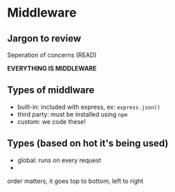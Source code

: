 # Middleware

## Jargon to review

Seperation of concerns (READ)

**EVERYTHING IS MIDDLEWARE**

## Types of middlware

- built-in: included with express, ex: `express.json()`
- third party: must be installed using `npm`
- custom: we code these!

## Types (based on hot it's being used)

- global: runs on every request
-

order matters, it goes top to bottom, left to right
